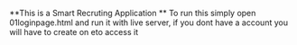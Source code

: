 **This is a Smart Recruting Application **
To run this simply open 01loginpage.html and run it with live server, if you dont have a account you will have to create on eto access it
